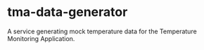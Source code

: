 # tma-data-generator

A service generating mock temperature data for the Temperature Monitoring Application.
